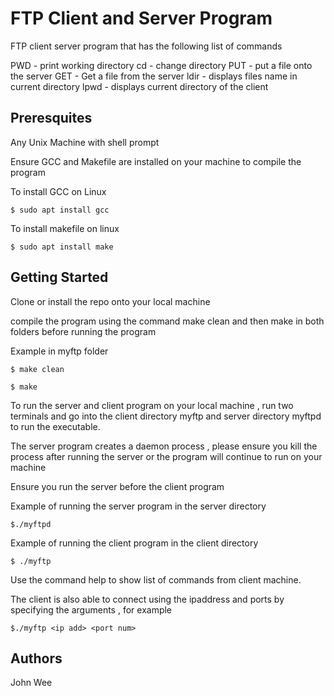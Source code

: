 # FTP Client and Server Program 
FTP client server program that has the following list of commands 

PWD - print working directory
cd - change directory
PUT - put a file onto the server
GET - Get a file from the server
ldir - displays files name in current directory
lpwd - displays current directory of the client

## Preresquites
Any Unix Machine with shell prompt 

Ensure GCC and Makefile are installed on your machine to compile the program

To install GCC on Linux
```
$ sudo apt install gcc
```

To install makefile on linux
```
$ sudo apt install make
```


## Getting Started
Clone or install the repo onto your local machine

compile the program using the command make clean and then make in both folders before running the program

Example in myftp folder

```
$ make clean
```

```
$ make 
```

To run the server and client program on your local machine , run two terminals and go into the client directory myftp and server directory myftpd to run the executable.

The server program creates a daemon process , please ensure you kill the process after running the server or the program will continue to run on your machine

Ensure you run the server before the client program

Example of running the server program in the server directory

```
$./myftpd
```

Example of running the client program in the client directory

```
$ ./myftp
```

Use the command help to show list of commands from client machine. 


The client is also able to connect using the ipaddress and ports by specifying the arguments , for example

```
$./myftp <ip add> <port num>
```

## Authors
John Wee


